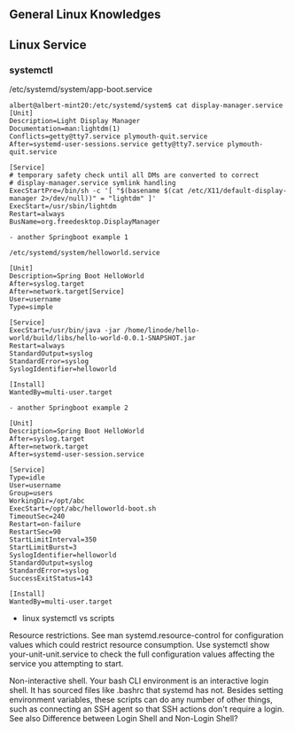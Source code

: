 
## General Linux Knowledges

## Linux Service

### systemctl

/etc/systemd/system/app-boot.service

```
albert@albert-mint20:/etc/systemd/system$ cat display-manager.service
[Unit]
Description=Light Display Manager
Documentation=man:lightdm(1)
Conflicts=getty@tty7.service plymouth-quit.service
After=systemd-user-sessions.service getty@tty7.service plymouth-quit.service

[Service]
# temporary safety check until all DMs are converted to correct
# display-manager.service symlink handling
ExecStartPre=/bin/sh -c '[ "$(basename $(cat /etc/X11/default-display-manager 2>/dev/null))" = "lightdm" ]'
ExecStart=/usr/sbin/lightdm
Restart=always
BusName=org.freedesktop.DisplayManager

- another Springboot example 1

/etc/systemd/system/helloworld.service

[Unit] 
Description=Spring Boot HelloWorld 
After=syslog.target 
After=network.target[Service] 
User=username 
Type=simple  

[Service] 
ExecStart=/usr/bin/java -jar /home/linode/hello-world/build/libs/hello-world-0.0.1-SNAPSHOT.jar 
Restart=always 
StandardOutput=syslog 
StandardError=syslog 
SyslogIdentifier=helloworld  

[Install] 
WantedBy=multi-user.target

- another Springboot example 2

[Unit] 
Description=Spring Boot HelloWorld 
After=syslog.target 
After=network.target
After=systemd-user-session.service

[Service]
Type=idle
User=username
Group=users
WorkingDir=/opt/abc
ExecStart=/opt/abc/helloworld-boot.sh
TimeoutSec=240 
Restart=on-failure
RestartSec=90
StartLimitInterval=350
StartLimitBurst=3 
SyslogIdentifier=helloworld 
StandardOutput=syslog 
StandardError=syslog 
SuccessExitStatus=143

[Install]
WantedBy=multi-user.target
```

- linux systemctl vs scripts

Resource restrictions. See man systemd.resource-control for configuration values which could restrict resource consumption. Use systemctl show your-unit-unit.service to check the full configuration values affecting the service you attempting to start.

Non-interactive shell. Your bash CLI environment is an interactive login shell. It has sourced files like .bashrc that systemd has not. Besides setting environment variables, these scripts can do any number of other things, such as connecting an SSH agent so that SSH actions don't require a login. See also Difference between Login Shell and Non-Login Shell?

